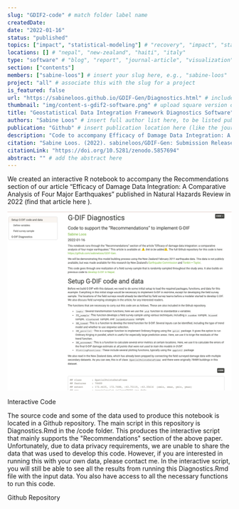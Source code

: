 ```yaml
---
slug: "GDIF2-code" # match folder label name
createdDate:
date: "2022-01-16"
status: "published"
topics: ["impact", "statistical-modeling"] # "recovery", "impact", "statistical-modeling"
locations: [] # "nepal", "new-zealand", "haiti", "italy"
type: "software" # "blog", "report", "journal-article", "visualization"
section: ["contents"]
members: ["sabine-loos"] # insert your slug here, e.g., "sabine-loos"
project: "all" # associate this with the slug for a project
is_featured: false
url: "https://sabineloos.github.io/GDIF-Gen/Diagnostics.html" # include link to open pdf file
thumbnail: "img/content-s-gdif2-software.png" # upload square version of the content to img folder and add source here, e.g., "img/content-b-ier-nepal.png"
title: "Geostatistical Data Integration Framework Diagnostics Software" # insert title here
authors: "Sabine Loos" # insert full author list here, to be listed publicly
publication: "Github" # insert publication location here (like the journal)
description: "Code to accompany Efficacy of Damage Data Integration: A Comparative Analysis of Four Major Earthquakes published in Natural Hazards Review" # insert a one sentence description here
citation: "Sabine Loos. (2022). sabineloos/GDIF-Gen: Submission Release (v1.0.0). Zenodo." # add the citation here, in APA format
citationLink: "https://doi.org/10.5281/zenodo.5857694"
abstract: "" # add the abstract here
---
```


We created an interactive R notebook to accompany the Recommendations section of our article “Efficacy of Damage Data Integration: A Comparative Analysis of Four Major Earthquakes” published in Natural Hazards Review in 2022 (find that article <Link doOpenInNewTab to="gdif-efficacy"> here </Link>).

![](./content-s-gdif2-software.png)
<Link is-button doOpenInNewTab to="https://sabineloos.github.io/GDIF-Gen/Diagnostics.html"> Interactive Code </Link>

The source code and some of the data used to produce this notebook is located in a Github repository. The main script in this repository is Diagnostics.Rmd in the /code folder. This produces the interactive script that mainly supports the "Recommendations" section of the above paper. Unfortunately, due to data privacy requirements, we are unable to share the data that was used to develop this code. However, if you are interested in running this with your own data, please contact me. In the interactive script, you will still be able to see all the results from running this Diagnostics.Rmd file with the input data. You also have access to all the necessary functions to run this code.

<Link is-button doOpenInNewTab to="https://github.com/sabineloos/GDIF-Gen/tree/main"> Github Repository </Link>